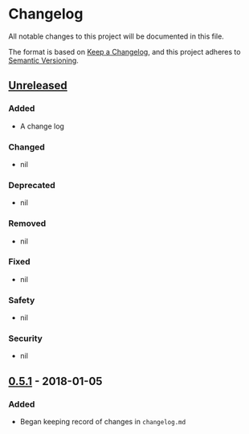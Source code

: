 # Changelog
All notable changes to this project will be documented in this file.

The format is based on [Keep a Changelog](https://keepachangelog.com/en/1.0.0/),
and this project adheres to [Semantic Versioning](https://semver.org/spec/v2.0.0.html).

## [Unreleased]
### Added
- A change log

### Changed
- nil

### Deprecated
- nil

### Removed
- nil

### Fixed
- nil

### Safety
- nil

### Security
- nil


## [0.5.1] - 2018-01-05
### Added
- Began keeping record of changes in `changelog.md`


[Unreleased]: https://gitlab.com/pymedphys/pymedphys/compare/v0.5.1...master
[0.5.1]: https://gitlab.com/pymedphys/pymedphys/compare/v0.4.3...v0.5.1
